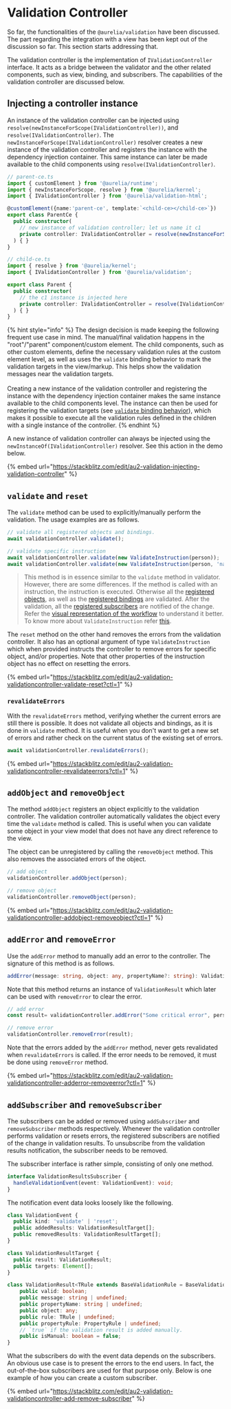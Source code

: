 # Validation Controller

So far, the functionalities of the `@aurelia/validation` have been discussed. The part regarding the integration with a view has been kept out of the discussion so far. This section starts addressing that.

The validation controller is the implementation of `IValidationController` interface. It acts as a bridge between the validator and the other related components, such as view, binding, and subscribers. The capabilities of the validation controller are discussed below.

## Injecting a controller instance

An instance of the validation controller can be injected using `resolve(newInstanceForScope(IValidationController))`, and `resolve(IValidationController)`. The `newInstanceForScope(IValidationController)` resolver creates a new instance of the validation controller and registers the instance with the dependency injection container. This same instance can later be made available to the child components using  `resolve(IValidationController)`.

```typescript
// parent-ce.ts
import { customElement } from '@aurelia/runtime';
import { newInstanceForScope, resolve } from '@aurelia/kernel';
import { IValidationController } from '@aurelia/validation-html';

@customElement({name:'parent-ce', template:`<child-ce></child-ce>`})
export class ParentCe {
  public constructor(
    // new instance of validation controller; let us name it c1
    private controller: IValidationController = resolve(newInstanceForScope(IValidationController))
  ) { }
}

// child-ce.ts
import { resolve } from '@aurelia/kernel';
import { IValidationController } from '@aurelia/validation';

export class Parent {
  public constructor(
    // the c1 instance is injected here
    private controller: IValidationController = resolve(IValidationController)
  ) { }
}
```

{% hint style="info" %}
The design decision is made keeping the following frequent use case in mind. The manual/final validation happens in the "root"/"parent" component/custom element. The child components, such as other custom elements, define the necessary validation rules at the custom element level, as well as uses the `validate` binding behavior to mark the validation targets in the view/markup. This helps show the validation messages near the validation targets.\
\
Creating a new instance of the validation controller and registering the instance with the dependency injection container makes the same instance available to the child components level. The instance can then be used for registering the validation targets (see [`validate` binding behavior](validate-binding-behavior.md)), which makes it possible to execute all the validation rules defined in the children with a single instance of the controller.
{% endhint %}

A new instance of validation controller can always be injected using the `newInstanceOf(IValidationController)` resolver. See this action in the demo below.

{% embed url="https://stackblitz.com/edit/au2-validation-injecting-validation-controller" %}

## `validate` and `reset`

The `validate` method can be used to explicitly/manually perform the validation. The usage examples are as follows.

```typescript
// validate all registered objects and bindings.
await validationController.validate();

// validate specific instruction
await validationController.validate(new ValidateInstruction(person));
await validationController.validate(new ValidateInstruction(person, 'name'));
```

> This method is in essence similar to the `validate` method in validator. However, there are some differences. If the method is called with an instruction, the instruction is executed. Otherwise all the [registered objects](validation-controller.md#addObject-and-removeObject), as well as the [registered bindings](broken-reference) are validated. After the validation, all the [registered subscribers](broken-reference) are notified of the change. Refer the [visual representation of the workflow](broken-reference) to understand it better. To know more about `ValidateInstruction` refer [this](broken-reference).

The `reset` method on the other hand removes the errors from the validation controller. It also has an optional argument of type `ValidateInstruction` which when provided instructs the controller to remove errors for specific object, and/or properties. Note that other properties of the instruction object has no effect on resetting the errors.

{% embed url="https://stackblitz.com/edit/au2-validation-validationcontroller-validate-reset?ctl=1" %}

### `revalidateErrors`

With the `revalidateErrors` method, verifying whether the current errors are still there is possible. It does not validate all objects and bindings, as it is done in `validate` method. It is useful when you don't want to get a new set of errors and rather check on the current status of the existing set of errors.

```typescript
await validationController.revalidateErrors();
```

{% embed url="https://stackblitz.com/edit/au2-validation-validationcontroller-revalidateerrors?ctl=1" %}

## `addObject` and `removeObject`

The method `addObject` registers an object explicitly to the validation controller. The validation controller automatically validates the object every time the `validate` method is called. This is useful when you can validate some object in your view model that does not have any direct reference to the view.

The object can be unregistered by calling the `removeObject` method. This also removes the associated errors of the object.

```typescript
// add object
validationController.addObject(person);

// remove object
validationController.removeObject(person);
```

{% embed url="https://stackblitz.com/edit/au2-validation-validationcontroller-addobject-removeobject?ctl=1" %}

## `addError` and `removeError`

Use the `addError` method to manually add an error to the controller. The signature of this method is as follows.

```typescript
addError(message: string, object: any, propertyName?: string): ValidationResult;
```

Note that this method returns an instance of `ValidationResult` which later can be used with `removeError` to clear the error.

```typescript
// add error
const result= validationController.addError("Some critical error", person);

// remove error
validationController.removeError(result);
```

Note that the errors added by the `addError` method, never gets revalidated when `revalidateErrors` is called. If the error needs to be removed, it must be done using `removeError` method.

{% embed url="https://stackblitz.com/edit/au2-validation-validationcontroller-adderror-removeerror?ctl=1" %}

## `addSubscriber` and `removeSubscriber`

The subscribers can be added or removed using `addSubscriber` and `removeSubscriber` methods respectively. Whenever the validation controller performs validation or resets errors, the registered subscribers are notified of the change in validation results. To unsubscribe from the validation results notification, the subscriber needs to be removed.

The subscriber interface is rather simple, consisting of only one method.

```typescript
interface ValidationResultsSubscriber {
  handleValidationEvent(event: ValidationEvent): void;
}
```

The notification event data looks loosely like the following.

```typescript
class ValidationEvent {
  public kind: 'validate' | 'reset';
  public addedResults: ValidationResultTarget[];
  public removedResults: ValidationResultTarget[];
}

class ValidationResultTarget {
  public result: ValidationResult;
  public targets: Element[];
}

class ValidationResult<TRule extends BaseValidationRule = BaseValidationRule> {
    public valid: boolean;
    public message: string | undefined;
    public propertyName: string | undefined;
    public object: any;
    public rule: TRule | undefined;
    public propertyRule: PropertyRule | undefined;
    // `true` if the validation result is added manually.
    public isManual: boolean = false;
}
```

What the subscribers do with the event data depends on the subscribers. An obvious use case is to present the errors to the end users. In fact, the out-of-the-box subscribers are used for that purpose only. Below is one example of how you can create a custom subscriber.

{% embed url="https://stackblitz.com/edit/au2-validation-validationcontroller-add-remove-subscriber" %}
